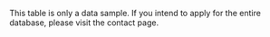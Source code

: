 <!-- ---
layout: page
--- -->
This table is only a data sample. If you intend to apply for the entire database, please visit the contact page.

<dataTable />

<script setup>
    import dataTable from '@/layouts/dataTable.vue'
</script>
